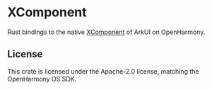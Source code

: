 # XComponent

Rust bindings to the native [XComponent] of ArkUI on OpenHarmony.

[XComponent]: https://gitee.com/openharmony/docs/blob/master/zh-cn/application-dev/ui/napi-xcomponent-guidelines.md

## License

This crate is licensed under the Apache-2.0 license, matching the OpenHarmony OS SDK.
